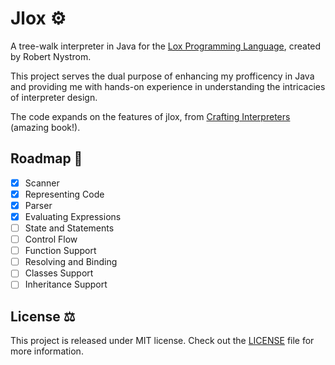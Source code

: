 # Jlox ⚙️

A tree-walk interpreter in Java for the [Lox Programming Language](https://craftinginterpreters.com/the-lox-language.html), created by Robert Nystrom.

This project serves the dual purpose of enhancing my profficency in Java and providing me with hands-on experience in understanding the intricacies of interpreter design.

The code expands on the features of jlox, from [Crafting Interpreters](https://craftinginterpreters.com/) (amazing book!).

## Roadmap 📝

-   [x] Scanner
-   [x] Representing Code
-   [x] Parser
-   [x] Evaluating Expressions
-   [ ] State and Statements
-   [ ] Control Flow
-   [ ] Function Support
-   [ ] Resolving and Binding
-   [ ] Classes Support
-   [ ] Inheritance Support

## License ⚖️

This project is released under MIT license. Check out the [LICENSE](LICENSE) file for more information.